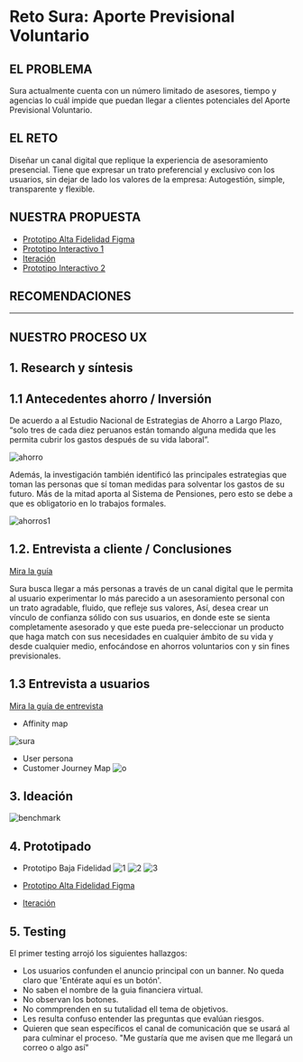 # Reto Sura: Aporte Previsional Voluntario

## EL PROBLEMA

Sura actualmente cuenta con un número limitado de asesores, tiempo y agencias lo cuál impide que puedan llegar a clientes potenciales del Aporte Previsional Voluntario. 

## EL RETO
Diseñar un canal digital que replique la experiencia de asesoramiento presencial. Tiene que expresar un trato preferencial y exclusivo con los usuarios, sin dejar de lado los valores de la empresa: Autogestión, simple, transparente y flexible.

## NUESTRA PROPUESTA
* [Prototipo Alta Fidelidad Figma](https://www.figma.com/file/ayEe6W55d4YXTetWOK7pjISM/Sura)
* [Prototipo Interactivo 1](https://marvelapp.com/60g85e7/screen/48924458)
* [Iteración](https://www.figma.com/file/gUlMYK6DETiqDMHYQn9iGD/Sura-Iteraci%C3%B3n?node-id=0%3A1)
* [Prototipo Interactivo 2](https://marvelapp.com/5j3f427/screen/49040406)

## RECOMENDACIONES
__________________________________________________________

## NUESTRO PROCESO UX
## 1. Research y síntesis
## 1.1 Antecedentes ahorro / Inversión 
De acuerdo a al Estudio Nacional de Estrategias de Ahorro a Largo Plazo, “solo tres de cada diez peruanos están tomando alguna medida que les permita  cubrir  los  gastos  después  de  su  vida  laboral”.

![ahorro](https://user-images.githubusercontent.com/39272944/46797384-a3720a00-cd14-11e8-9ce0-3329f445c10a.PNG)

Además, la investigación también identificó las principales estrategias que toman las personas que sí toman medidas para solventar los gastos de su futuro. Más de la mitad aporta al Sistema de Pensiones, pero esto se debe a que es obligatorio en lo trabajos formales.

![ahorros1](https://user-images.githubusercontent.com/39272944/46797386-a40aa080-cd14-11e8-9a2e-d3814b2927f8.PNG)

## 1.2. Entrevista a cliente / Conclusiones
[Mira la guía](https://docs.google.com/document/d/1RdIR5wttSsMWahKoMv37SkoRe98zZyHepsxfxxrTJCU/edit?usp=drive_web&ouid=115052824033741376306)

Sura busca llegar a más personas a través de un canal digital que le permita al usuario experimentar lo más parecido a un asesoramiento personal con un trato agradable, fluido, que refleje sus valores, Así, desea crear un vínculo de confianza sólido con sus usuarios, en donde este se sienta completamente asesorado y que este pueda pre-seleccionar un producto que haga match con sus necesidades en cualquier ámbito de su vida y desde cualquier medio, enfocándose en ahorros voluntarios con y sin fines previsionales.


## 1.3 Entrevista a usuarios
[Mira la guía de entrevista](https://docs.google.com/document/d/1b5Ty-o1FSDjBLRQC6dzTJZ7nZOXevRd7AMJJZEauI1s/edit?usp=sharing)

* Affinity map

![sura](https://user-images.githubusercontent.com/39272944/46798230-f8af1b00-cd16-11e8-97a6-1ad2a3e60499.jpg)

* User persona
* Customer Journey Map
![o](https://user-images.githubusercontent.com/39272944/46800177-7fb2c200-cd1c-11e8-8345-ea213f862959.png)


## 3. Ideación
![benchmark](https://user-images.githubusercontent.com/39272944/46798682-3e201800-cd18-11e8-9119-95cc54cc086b.PNG)
## 4. Prototipado
* Prototipo Baja Fidelidad 
![1](https://user-images.githubusercontent.com/39272944/47974002-611ebd00-e075-11e8-8601-db464b4a7fe0.jpg)
![2](https://user-images.githubusercontent.com/39272944/47974001-611ebd00-e075-11e8-93ef-25eefac1b237.jpg)
![3](https://user-images.githubusercontent.com/39272944/47974069-c5418100-e075-11e8-9abc-cc11f5babd6b.jpg)

* [Prototipo Alta Fidelidad Figma](https://www.figma.com/file/ayEe6W55d4YXTetWOK7pjISM/Sura)
* [Iteración](https://www.figma.com/file/gUlMYK6DETiqDMHYQn9iGD/Sura-Iteraci%C3%B3n?node-id=0%3A1)
## 5. Testing
El primer testing arrojó los siguientes hallazgos:
* Los usuarios confunden el anuncio principal con un banner. No queda claro que 'Entérate aquí es un botón'.
* No saben el nombre de la guia financiera virtual.
* No observan los botones.
* No commprenden en su tutalidad ell tema de objetivos.
* Les resulta confuso entender las preguntas que evalúan riesgos. 
* Quieren que sean específicos el canal de comunicación que se usará al para culminar el proceso. "Me gustaría que me avisen que me llegará un correo o algo así"
